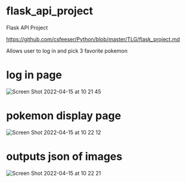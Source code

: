 # flask_api_project
Flask API Project

https://github.com/csfeeser/Python/blob/master/TLG/flask_project.md

Allows user to log in and pick 3 favorite pokemon

# log in page
![Screen Shot 2022-04-15 at 10 21 45](https://user-images.githubusercontent.com/58057784/163582551-10e71170-2658-4b2a-bea6-ffa511424502.png)

# pokemon display page
![Screen Shot 2022-04-15 at 10 22 12](https://user-images.githubusercontent.com/58057784/163582565-a09b1b4e-328c-4db7-a32b-50fd36e8a701.png)

# outputs json of images
![Screen Shot 2022-04-15 at 10 22 21](https://user-images.githubusercontent.com/58057784/163582572-26cadf5c-f2d0-4a39-8b1f-cbfbdd3f1a56.png)
